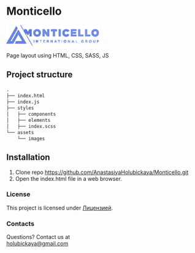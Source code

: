 # Monticello
![Лого](src/assets/images/readmi-logo.png)

Page layout using HTML, CSS, SASS, JS

## Project structure


```plaintext
.
├── index.html
├── index.js
├── styles
│   ├── components
│   ├── elements
│   ├── index.scss
└── assets
    └── images
```
## Installation
1. Clone repo https://github.com/AnastasiyaHolubickaya/Monticello.git
2. Open the index.html file in a web browser.

### License

This project is licensed under  [Лицензией](LICENSE).

### Contacts
Questions? Contact us at  
holubickaya@gmail.com